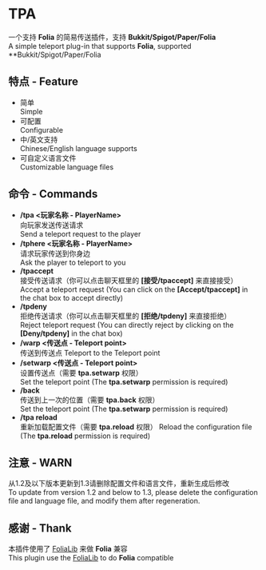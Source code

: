 # TPA
一个支持 **Folia** 的简易传送插件，支持 **Bukkit/Spigot/Paper/Folia**  
A simple teleport plug-in that supports **Folia**, supported **Bukkit/Spigot/Paper/Folia  

## 特点 - Feature
- 简单  
Simple
- 可配置  
Configurable
- 中/英文支持  
Chinese/English language supports
- 可自定义语言文件  
Customizable language files

## 命令 - Commands
- **/tpa <玩家名称 - PlayerName>**  
向玩家发送传送请求  
Send a teleport request to the player
- **/tphere <玩家名称 - PlayerName>**  
请求玩家传送到你身边  
Ask the player to teleport to you
- **/tpaccept**  
接受传送请求（你可以点击聊天框里的 **[接受/tpaccept]** 来直接接受）  
Accept a teleport request (You can click on the **[Accept/tpaccept]** in the chat box to accept directly)
- **/tpdeny**  
拒绝传送请求（你可以点击聊天框里的 **[拒绝/tpdeny]** 来直接拒绝）  
Reject teleport request (You can directly reject by clicking on the **[Deny/tpdeny]** in the chat box)
- **/warp <传送点 - Teleport point>**  
传送到传送点
Teleport to the Teleport point
- **/setwarp <传送点 - Teleport point>**  
设置传送点（需要 **tpa.setwarp** 权限）  
Set the teleport point (The **tpa.setwarp** permission is required)
- **/back**  
传送到上一次的位置（需要 **tpa.back** 权限）  
Set the teleport point (The **tpa.setwarp** permission is required)
- **/tpa reload**  
重新加载配置文件（需要 **tpa.reload** 权限）
Reload the configuration file (The **tpa.reload** permission is required)

## 注意 - WARN
从1.2及以下版本更新到1.3请删除配置文件和语言文件，重新生成后修改  
To update from version 1.2 and below to 1.3, please delete the configuration file and language file, and modify them after regeneration. 

## 感谢 - Thank
本插件使用了 [FoliaLib](https://github.com/handyplus/FoliaLib) 来做 **Folia** 兼容  
This plugin use the [FoliaLib](https://github.com/handyplus/FoliaLib) to do **Folia** compatible
